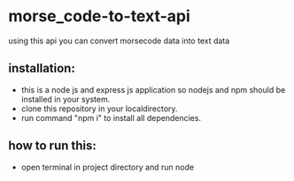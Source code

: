 # morse_code-to-text-api
using this api you can convert morsecode data into text data

## installation:
- this is a node js and express js application so nodejs and npm should be installed in your system.
- clone this repository in your localdirectory.
- run command "npm i" to install all dependencies.

## how to run this:
- open terminal in project directory and run node 
